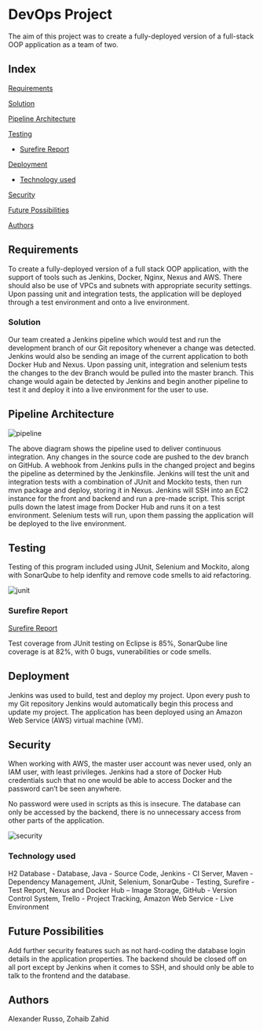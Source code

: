 # DevOps Project

The aim of this project was to create a fully-deployed version of a full-stack OOP application as a team of two. 

## Index

[Requirements](#requirements)

[Solution](#solution)

[Pipeline Architecture](#architecture)

[Testing](#testing)
* [Surefire Report](#surefire)

[Deployment](#deployment)
* [Technology used](#technology)

[Security](#security)

[Future Possibilities](#future)

[Authors](#author)

<a name="requirements"></a>
## Requirements

To create a fully-deployed version of a full stack OOP application, with the support of tools such as Jenkins, Docker, Nginx, Nexus and AWS. There should also be use of VPCs and subnets with appropriate security settings. Upon passing unit and integration tests, the application will be deployed through a test environment and onto a live environment.

<a name="solution"></a>
### Solution

Our team created a Jenkins pipeline which would test and run the development branch of our Git repository whenever a change was detected. Jenkins would also be sending an image of the current application to both Docker Hub and Nexus. Upon passing unit, integration and selenium tests the changes to the dev Branch would be pulled into the master branch. This change would again be detected by Jenkins and begin another pipeline to test it and deploy it into a live environment for the user to use.

<a name="architecture"></a>
## Pipeline Architecture

![pipeline](https://i.imgur.com/gNwsccQ.jpg) 

The above diagram shows the pipeline used to deliver continuous integration. Any changes in the source code are pushed to the dev branch on GitHub. A webhook from Jenkins pulls in the changed project and begins the pipeline as determined by the Jenkinsfile. Jenkins will test the unit and integration tests with a combination of JUnit and Mockito tests, then run mvn package and deploy, storing it in Nexus. Jenkins will SSH into an EC2 instance for the front and backend and run a pre-made script. This script pulls down the latest image from Docker Hub and runs it on a test environment. Selenium tests will run, upon them passing the application will be deployed to the live environment. 


<a name="testing"></a>
## Testing

Testing of this program included using JUnit, Selenium and Mockito, along with SonarQube to help idenfity and remove code smells to aid refactoring.

![junit](https://i.imgur.com/Q9ym4cZ.png)

<a name="surefire"></a>
### Surefire Report

[Surefire Report](./Surefire.pdf)

Test coverage from JUnit testing on Eclipse is 85%, SonarQube line coverage is at 82%, with 0 bugs, vunerabilities or code smells.

<a name="deployment"></a>
## Deployment 

Jenkins was used to build, test and deploy my project. Upon every push to my Git repository Jenkins would automatically begin this process and update my project. The application has been deployed using an Amazon Web Service (AWS) virtual machine (VM).

<a name=”security”></a>
## Security

When working with AWS, the master user account was never used, only an IAM user, with least privileges. Jenkins had a store of Docker Hub credentials such that no one would be able to access Docker and the password can’t be seen anywhere. 

No password were used in scripts as this is insecure. The database can only be accessed by the backend, there is no unnecessary access from other parts of the application.

![security](https://i.imgur.com/rGTWkKS.png)

<a name="technology"></a>
### Technology used

H2 Database - Database,
Java - Source Code,
Jenkins - CI Server,
Maven - Dependency Management,
JUnit, Selenium, SonarQube - Testing,
Surefire - Test Report,
Nexus and Docker Hub – Image Storage,
GitHub - Version Control System,
Trello - Project Tracking,
Amazon Web Service - Live Environment


<a name="future"></a>
## Future Possibilities

Add further security features such as not hard-coding the database login details in the application properties. The backend should be closed off on all port except by Jenkins when it comes to SSH, and should only be able to talk to the frontend and the database.

<a name="author"></a>
## Authors
Alexander Russo,
Zohaib Zahid


